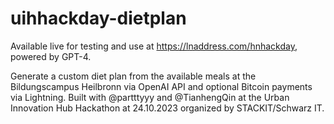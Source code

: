 # uihhackday-dietplan
Available live for testing and use at https://lnaddress.com/hnhackday, powered by GPT-4.

Generate a custom diet plan from the available meals at the Bildungscampus Heilbronn via OpenAI API and optional Bitcoin payments via Lightning.
Built with @partttyyy and @TianhengQin at the Urban Innovation Hub Hackathon at 24.10.2023 organized by STACKIT/Schwarz IT.


